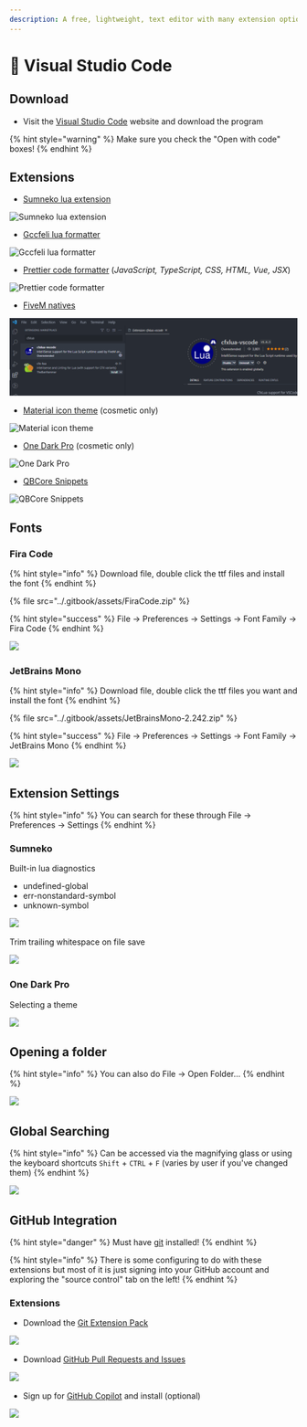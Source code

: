 ```yaml
---
description: A free, lightweight, text editor with many extension options!
---
```


# 📝 Visual Studio Code

## Download

-   Visit the [Visual Studio Code](https://code.visualstudio.com/) website and download the program

{% hint style="warning" %}
Make sure you check the "Open with code" boxes!
{% endhint %}

## Extensions

-   [Sumneko lua extension](https://marketplace.visualstudio.com/items?itemName=sumneko.lua)

![Sumneko lua extension](../.gitbook/assets/sumneko.png)

-   [Gccfeli lua formatter](https://marketplace.visualstudio.com/items?itemName=gccfeli.vscode-lua)

![Gccfeli lua formatter](../.gitbook/assets/gccfeli.png)

-   [Prettier code formatter](https://marketplace.visualstudio.com/items?itemName=esbenp.prettier-vscode) (_JavaScript, TypeScript, CSS, HTML, Vue, JSX_)

![Prettier code formatter](../.gitbook/assets/prettier.png)

-   [FiveM natives](https://marketplace.visualstudio.com/items?itemName=overextended.cfxlua-vscode)

![FiveM natives](../.gitbook/assets/cfxlua.png)

-   [Material icon theme](https://marketplace.visualstudio.com/items?itemName=PKief.material-icon-theme) (cosmetic only)

![Material icon theme](../.gitbook/assets/icontheme.png)

-   [One Dark Pro](https://marketplace.visualstudio.com/items?itemName=zhuangtongfa.Material-theme) (cosmetic only)

![One Dark Pro](../.gitbook/assets/darkonepro.png)

-   [QBCore Snippets](https://marketplace.visualstudio.com/items?itemName=JericoFX.qb-core-snippets)

![QBCore Snippets](../.gitbook/assets/qbcoresnippets.png)

## Fonts

### Fira Code

{% hint style="info" %}
Download file, double click the ttf files and install the font
{% endhint %}

{% file src="../.gitbook/assets/FiraCode.zip" %}

{% hint style="success" %}
File -> Preferences -> Settings -> Font Family -> Fira Code
{% endhint %}

![](../.gitbook/assets/firacodeexample.png)

### JetBrains Mono

{% hint style="info" %}
Download file, double click the ttf files you want and install the font
{% endhint %}

{% file src="../.gitbook/assets/JetBrainsMono-2.242.zip" %}

{% hint style="success" %}
File -> Preferences -> Settings -> Font Family -> JetBrains Mono
{% endhint %}

![](../.gitbook/assets/jetbrainsfont.png)

## Extension Settings

{% hint style="info" %}
You can search for these through File -> Preferences -> Settings
{% endhint %}

### Sumneko

Built-in lua diagnostics

-   undefined-global
-   err-nonstandard-symbol
-   unknown-symbol

![](../.gitbook/assets/luadiagnostics.png)

Trim trailing whitespace on file save

![](../.gitbook/assets/whitespace.png)

### One Dark Pro

Selecting a theme

![](../.gitbook/assets/onedarkprotheme.png)

## Opening a folder

{% hint style="info" %}
You can also do File -> Open Folder...
{% endhint %}

![](../.gitbook/assets/openfolder.png)

## Global Searching

{% hint style="info" %}
Can be accessed via the magnifying glass or using the keyboard shortcuts `Shift` + `CTRL` + `F` (varies by user if you've changed them)
{% endhint %}

![](../.gitbook/assets/vsfind.png)

## GitHub Integration

{% hint style="danger" %}
Must have [git](https://git-scm.com/downloads) installed!
{% endhint %}

{% hint style="info" %}
There is some configuring to do with these extensions but most of it is just signing into your GitHub account and exploring the "source control" tab on the left!
{% endhint %}

### Extensions

-   Download the [Git Extension Pack](https://marketplace.visualstudio.com/items?itemName=donjayamanne.git-extension-pack)

![](../.gitbook/assets/gitextpack.png)

-   Download [GitHub Pull Requests and Issues](https://marketplace.visualstudio.com/items?itemName=GitHub.vscode-pull-request-github)

![](../.gitbook/assets/gitprissues.png)

-   Sign up for [GitHub Copilot](https://copilot.github.com/) and install (optional)

![](../.gitbook/assets/copilot.png)
